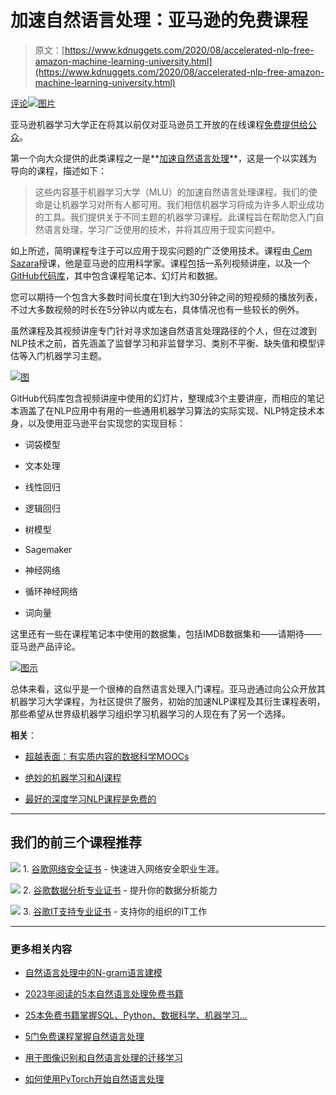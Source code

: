 # 加速自然语言处理：亚马逊的免费课程

> 原文：[https://www.kdnuggets.com/2020/08/accelerated-nlp-free-amazon-machine-learning-university.html](https://www.kdnuggets.com/2020/08/accelerated-nlp-free-amazon-machine-learning-university.html)

[评论](#comments)[![图片](../Images/8d348c4044268d4e6d06b5ba4917b829.png)](https://www.amazon.science/latest-news/machine-learning-course-free-online-from-amazon-machine-learning-university)

亚马逊机器学习大学正在将其以前仅对亚马逊员工开放的在线课程[免费提供给公众](https://www.amazon.science/latest-news/machine-learning-course-free-online-from-amazon-machine-learning-university)。

第一个向大众提供的此类课程之一是**[加速自然语言处理](https://www.youtube.com/playlist?list=PL8P_Z6C4GcuWfAq8Pt6PBYlck4OprHXsw)**，这是一个以实践为导向的课程，描述如下：

> 这些内容基于机器学习大学（MLU）的加速自然语言处理课程。我们的使命是让机器学习对所有人都可用。我们相信机器学习将成为许多人职业成功的工具。我们提供关于不同主题的机器学习课程。此课程旨在帮助您入门自然语言处理，学习广泛使用的技术，并将其应用于现实问题中。

如上所述，简明课程专注于可以应用于现实问题的广泛使用技术。课程由[ Cem Sazara](https://github.com/cemsaz)授课，他是亚马逊的应用科学家。课程包括一系列视频讲座，以及一个[GitHub代码库](https://github.com/aws-samples/aws-machine-learning-university-accelerated-nlp)，其中包含课程笔记本、幻灯片和数据。

您可以期待一个包含大多数时间长度在1到大约30分钟之间的短视频的播放列表，不过大多数视频的时长在5分钟以内或左右，具体情况也有一些较长的例外。

虽然课程及其视频讲座专门针对寻求加速自然语言处理路径的个人，但在过渡到NLP技术之前，首先涵盖了监督学习和非监督学习、类别不平衡、缺失值和模型评估等入门机器学习主题。

[![图](../Images/ca49e6c66028857c62d2d12b821e7f60.png)](https://www.youtube.com/playlist?list=PL8P_Z6C4GcuWfAq8Pt6PBYlck4OprHXsw)

GitHub代码库包含视频讲座中使用的幻灯片，整理成3个主要讲座，而相应的笔记本涵盖了在NLP应用中有用的一些通用机器学习算法的实际实现、NLP特定技术本身，以及使用亚马逊平台实现您的实现目标：

+   词袋模型

+   文本处理

+   线性回归

+   逻辑回归

+   树模型

+   Sagemaker

+   神经网络

+   循环神经网络

+   词向量

这里还有一些在课程笔记本中使用的数据集，包括IMDB数据集和——请期待——亚马逊产品评论。

[![图示](../Images/b7837537c358fc2118e5f7140596fb93.png)](https://github.com/aws-samples/aws-machine-learning-university-accelerated-nlp)

总体来看，这似乎是一个很棒的自然语言处理入门课程。亚马逊通过向公众开放其机器学习大学课程，为社区提供了服务，初始的加速NLP课程及其衍生课程表明，那些希望从世界级机器学习组织学习机器学习的人现在有了另一个选择。

**相关**：

+   [超越表面：有实质内容的数据科学MOOCs](/2020/08/beyond-superficial-data-science-moocs-substance.html)

+   [绝妙的机器学习和AI课程](/2020/07/awesome-machine-learning-ai-courses.html)

+   [最好的深度学习NLP课程是免费的](/2020/05/best-nlp-deep-learning-course-free.html)

* * *

## 我们的前三个课程推荐

![](../Images/0244c01ba9267c002ef39d4907e0b8fb.png) 1\. [谷歌网络安全证书](https://www.kdnuggets.com/google-cybersecurity) - 快速进入网络安全职业生涯。

![](../Images/e225c49c3c91745821c8c0368bf04711.png) 2\. [谷歌数据分析专业证书](https://www.kdnuggets.com/google-data-analytics) - 提升你的数据分析能力

![](../Images/0244c01ba9267c002ef39d4907e0b8fb.png) 3\. [谷歌IT支持专业证书](https://www.kdnuggets.com/google-itsupport) - 支持你的组织的IT工作

* * *

### 更多相关内容

+   [自然语言处理中的N-gram语言建模](https://www.kdnuggets.com/2022/06/ngram-language-modeling-natural-language-processing.html)

+   [2023年阅读的5本自然语言处理免费书籍](https://www.kdnuggets.com/2023/06/5-free-books-natural-language-processing-read-2023.html)

+   [25本免费书籍掌握SQL、Python、数据科学、机器学习…](https://www.kdnuggets.com/25-free-books-to-master-sql-python-data-science-machine-learning-and-natural-language-processing)

+   [5门免费课程掌握自然语言处理](https://www.kdnuggets.com/5-free-courses-to-master-natural-language-processing)

+   [用于图像识别和自然语言处理的迁移学习](https://www.kdnuggets.com/2022/01/transfer-learning-image-recognition-natural-language-processing.html)

+   [如何使用PyTorch开始自然语言处理](https://www.kdnuggets.com/2022/04/start-natural-language-processing-pytorch.html)
